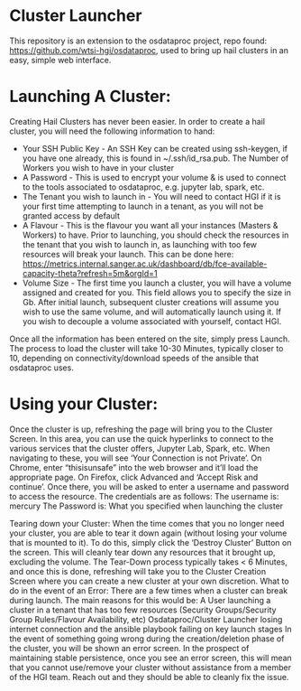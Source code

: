 # Cluster Launcher

This repository is an extension to the osdataproc project, repo found: https://github.com/wtsi-hgi/osdataproc,
used to bring up hail clusters in an easy, simple web interface. 

# Launching A Cluster:
Creating Hail Clusters has never been easier. In order to create a hail cluster, you will need the following information to hand:
* Your SSH Public Key - An SSH Key can be created using ssh-keygen, if you have one already, this is found in ~/.ssh/id_rsa.pub.
The Number of Workers you wish to have in your cluster
* A Password - This is used to encrypt your volume & is used to connect to the tools associated to osdataproc, e.g. jupyter lab, spark, etc.
* The Tenant you wish to launch in - You will need to contact HGI if it is your first time attempting to launch in a tenant, as you will not be granted access by default
* A Flavour - This is the flavour you want all your instances (Masters & Workers) to have. Prior to launching, you should check the resources in the tenant that you wish to launch in, as launching with too few resources will break your launch. This can be done here: https://metrics.internal.sanger.ac.uk/dashboard/db/fce-available-capacity-theta?refresh=5m&orgId=1 
* Volume Size - The first time you launch a cluster, you will have a volume assigned and created for you. This field allows you to specify the size in Gb. After initial launch, subsequent cluster creations will assume you wish to use the same volume, and will automatically launch using it. If you wish to decouple a volume associated with yourself, contact HGI.

Once all the information has been entered on the site, simply press Launch. The process to load the cluster will take 10-30 Minutes, typically closer to 10, depending on connectivity/download speeds of the ansible that osdataproc uses. 


# Using your Cluster:
Once the cluster is up, refreshing the page will bring you to the Cluster Screen. In this area, you can use the quick hyperlinks to connect to the various services that the cluster offers, Jupyter Lab, Spark, etc. 
When navigating to these, you will see ‘Your Connection is not Private’. On Chrome, enter “thisisunsafe” into the web browser and it’ll load the appropriate page. On Firefox, click Advanced and ‘Accept Risk and continue’. Once there, you will be asked to enter a username and password to access the resource. The credentials are as follows:
The username is: mercury
The Password is: What you specified when launching the cluster


Tearing down your Cluster:
When the time comes that you no longer need your cluster, you are able to tear it down again (without losing your volume that is mounted to it). To do this, simply click the ‘Destroy Cluster’ Button on the screen. This will cleanly tear down any resources that it brought up, excluding the volume. The Tear-Down process typically takes < 6 Minutes, and once this is done, refreshing will take you to the Cluster Creation Screen where you can create a new cluster at your own discretion.
What to do in the event of an Error:
There are a few times when a cluster can break during launch. The main reasons for this would be:
A User launching a cluster in a tenant that has too few resources (Security Groups/Security Group Rules/Flavour Availability, etc)
Osdataproc/Cluster Launcher losing internet connection and the ansible playbook failing on key launch stages
In the event of something going wrong during the creation/deletion phase of the cluster, you will be shown an error screen. In the prospect of maintaining stable persistence, once you see an error screen, this will mean that you cannot use/remove your cluster without assistance from a member of the HGI team. Reach out and they should be able to cleanly fix the issue. 
